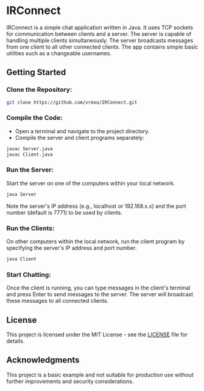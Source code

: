 # IRConnect

IRConnect is a simple chat application written in Java. It uses TCP sockets for communication between clients and a server. The server is capable of handling multiple clients simultaneously. The server broadcasts messages from one client to all other connected clients. The app contains simple basic utilities such as a changeable usernames.

## Getting Started

### Clone the Repository:

```bash
git clone https://github.com/vreoo/IRConnect.git
```

### Compile the Code:

-   Open a terminal and navigate to the project directory.
-   Compile the server and client programs separately:

```bash
javac Server.java
javac Client.java
```

### Run the Server:

Start the server on one of the computers within your local network.

```bash
java Server
```

Note the server's IP address (e.g., localhost or 192.168.x.x) and the port number (default is 7771) to be used by clients.

### Run the Clients:

On other computers within the local network, run the client program by specifying the server's IP address and port number.

```bash
java Client
```

### Start Chatting:

Once the client is running, you can type messages in the client's terminal and press Enter to send messages to the server. The server will broadcast these messages to all connected clients.

## License

This project is licensed under the MIT License - see the [LICENSE](https://github.com/vreoo/IRConnect/blob/master/LICENSE) file for details.

## Acknowledgments

This project is a basic example and not suitable for production use without further improvements and security considerations.
